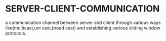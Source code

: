 # SERVER-CLIENT-COMMUNICATION
a communication channel between server and client through various ways like(multicast,uni cast,broad cast) and establishing various sliding window protocols.
